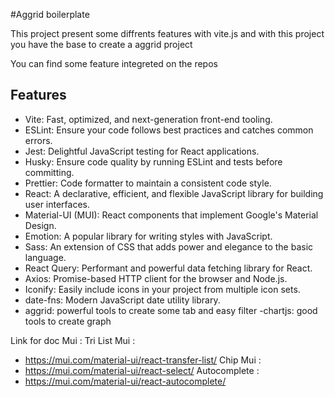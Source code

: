 #Aggrid boilerplate

This project present some diffrents features with vite.js and with this project you have the base to create a aggrid project 

You can find some feature integreted on the repos


## Features

- Vite: Fast, optimized, and next-generation front-end tooling.
- ESLint: Ensure your code follows best practices and catches common errors.
- Jest: Delightful JavaScript testing for React applications.
- Husky: Ensure code quality by running ESLint and tests before committing.
- Prettier: Code formatter to maintain a consistent code style.
- React: A declarative, efficient, and flexible JavaScript library for building user interfaces.
- Material-UI (MUI): React components that implement Google's Material Design.
- Emotion: A popular library for writing styles with JavaScript.
- Sass: An extension of CSS that adds power and elegance to the basic language.
- React Query: Performant and powerful data fetching library for React.
- Axios: Promise-based HTTP client for the browser and Node.js.
- Iconify: Easily include icons in your project from multiple icon sets.
- date-fns: Modern JavaScript date utility library.
- aggrid: powerful tools to create some tab and easy filter
-chartjs: good tools to create graph

Link for doc Mui : 
Tri List Mui :
- https://mui.com/material-ui/react-transfer-list/
Chip Mui :
- https://mui.com/material-ui/react-select/
Autocomplete :
- https://mui.com/material-ui/react-autocomplete/













